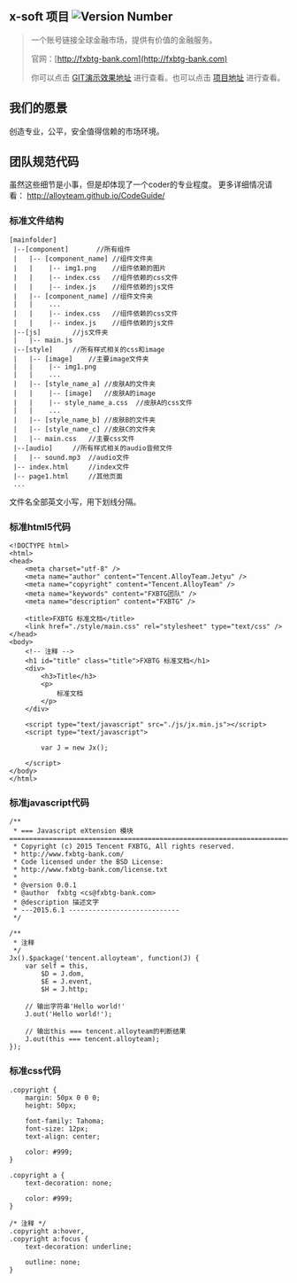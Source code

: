 ## x-soft 项目 ![Version Number](http://visdark.com/x-soft/src/svg/npm.svg)


> 一个账号链接全球金融市场，提供有价值的金融服务。
>
> 官网：[http://fxbtg-bank.com](http://fxbtg-bank.com)
>
> 你可以点击 [GIT演示效果地址](https://github.com/visdark/x-soft/edit/master/README.md) 进行查看。也可以点击 [项目地址](https://github.com/visdark/x-soft/edit/master/README.md) 进行查看。

## 我们的愿景

创造专业，公平，安全值得信赖的市场环境。

## 团队规范代码

虽然这些细节是小事，但是却体现了一个coder的专业程度。 更多详细情况请看： http://alloyteam.github.io/CodeGuide/

### 标准文件结构

	[mainfolder]
	 |--[component]		  //所有组件	
	 |   |-- [component_name] //组件文件夹
	 |   |    |-- img1.png    //组件依赖的图片
	 |   |    |-- index.css	  //组件依赖的css文件
	 |   |    |-- index.js	  //组件依赖的js文件
	 |   |-- [component_name] //组件文件夹
	 |   |    ...
	 |   |    |-- index.css	  //组件依赖的css文件
	 |   |    |-- index.js	  //组件依赖的js文件
	 |--[js]		//js文件夹
	 |   |-- main.js
	 |--[style]		//所有样式相关的css和image
	 |   |-- [image]	//主要image文件夹
	 |   |    |-- img1.png
	 |   |    ...
	 |   |-- [style_name_a]	//皮肤A的文件夹
	 |   |    |-- [image]	//皮肤A的image
	 |   |    |-- style_name_a.css	//皮肤A的css文件
	 |   |    ...
	 |   |-- [style_name_b]	//皮肤B的文件夹
	 |   |-- [style_name_c]	//皮肤C的文件夹
	 |   |-- main.css	//主要css文件
	 |--[audio]		//所有样式相关的audio音频文件
	 |   |-- sound.mp3	//audio文件
	 |-- index.html		//index文件
	 |-- page1.html		//其他页面
	 ...
	  
	  
文件名全部英文小写，用下划线分隔。

### 标准html5代码

	<!DOCTYPE html>
	<html>
	<head>
		<meta charset="utf-8" />
		<meta name="author" content="Tencent.AlloyTeam.Jetyu" />
		<meta name="copyright" content="Tencent.AlloyTeam" />
		<meta name="keywords" content="FXBTG团队" />
		<meta name="description" content="FXBTG" />
		
		<title>FXBTG 标准文档</title>
		<link href="./style/main.css" rel="stylesheet" type="text/css" />
	</head>
	<body>
		<!-- 注释 -->
		<h1 id="title" class="title">FXBTG 标准文档</h1>
		<div>
			<h3>Title</h3>
			<p>
				标准文档
			</p>
		</div>

		<script type="text/javascript" src="./js/jx.min.js"></script>
		<script type="text/javascript">

			var J = new Jx();

		</script>
	</body>
	</html>



### 标准javascript代码

	/**
	 * === Javascript eXtension 模块 =========================================================================
	 * Copyright (c) 2015 Tencent FXBTG, All rights reserved.
	 * http://www.fxbtg-bank.com/
	 * Code licensed under the BSD License:
	 * http://www.fxbtg-bank.com/license.txt
	 * 
	 * @version 0.0.1
	 * @author	fxbtg <cs@fxbtg-bank.com>
	 * @description 描述文字
	 * ---2015.6.1 ----------------------------
	 */

	/**
	 * 注释
	 */
	Jx().$package('tencent.alloyteam', function(J) {
		var self = this,
			$D = J.dom,
			$E = J.event,
			$H = J.http;

		// 输出字符串'Hello world!'
		J.out('Hello world!');

		// 输出this === tencent.alloyteam的判断结果
		J.out(this === tencent.alloyteam);
	});


### 标准css代码
	
	.copyright {
	    margin: 50px 0 0 0;
	    height: 50px;
	
	    font-family: Tahoma;
	    font-size: 12px;
	    text-align: center;
	
	    color: #999;
	}
	
	.copyright a {
	    text-decoration: none;
	
	    color: #999;
	}
	
	/* 注释 */
	.copyright a:hover,
	.copyright a:focus {
	    text-decoration: underline;
	
	    outline: none;
	}

	  
